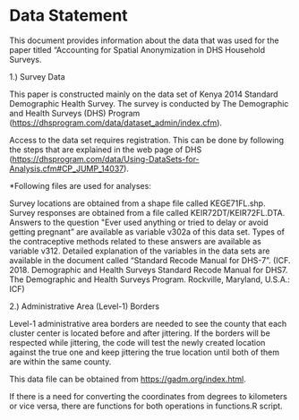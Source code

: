 # Data Statement

This document provides information about the data that was used for the paper titled “Accounting for Spatial Anonymization in DHS Household Surveys.

1.) Survey Data

This paper is constructed mainly on the data set of Kenya 2014 Standard Demographic Health Survey. The survey is conducted by The Demographic and Health Surveys (DHS) Program (https://dhsprogram.com/data/dataset_admin/index.cfm).

Access to the data set requires registration. This can be done by following the steps that are explained in the  web page of DHS (https://dhsprogram.com/data/Using-DataSets-for-Analysis.cfm#CP_JUMP_14037).

*Following files are used for analyses:

Survey locations are obtained from a shape file called KEGE71FL.shp. 
Survey responses are obtained from a file called KEIR72DT/KEIR72FL.DTA. 
Answers to the question "Ever used anything or tried to delay or avoid getting pregnant” are available as variable v302a of this data set. 
Types of the contraceptive methods  related to these answers are available as variable v312. 
Detailed explanation of the variables in the data sets are available in the document called “Standard Recode Manual for DHS-7”. (ICF. 2018. Demographic and Health Surveys Standard Recode Manual for DHS7. The Demographic and Health Surveys Program. Rockville, Maryland, U.S.A.: ICF)


2.) Administrative Area (Level-1) Borders 

Level-1 administrative area borders are needed to see the county that each cluster center is located before and after jittering. If the borders will be respected while jittering, the code will test the newly created location against the true one and keep jittering the true location until both of them are within the same county. 

This data file can be obtained from https://gadm.org/index.html.

If there is a need for converting the coordinates from degrees to kilometers or vice versa, there are functions for both operations in functions.R script.
